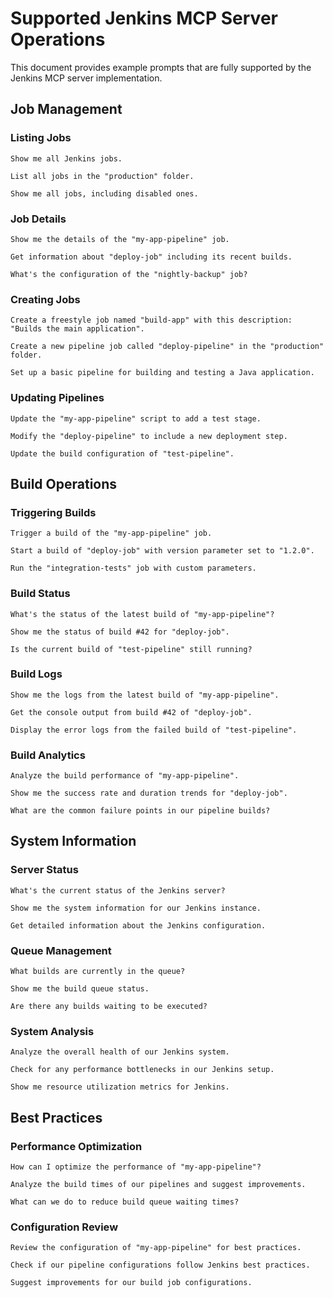 # Supported Jenkins MCP Server Operations

This document provides example prompts that are fully supported by the Jenkins MCP server implementation.

## Job Management

### Listing Jobs
```
Show me all Jenkins jobs.
```
```
List all jobs in the "production" folder.
```
```
Show me all jobs, including disabled ones.
```

### Job Details
```
Show me the details of the "my-app-pipeline" job.
```
```
Get information about "deploy-job" including its recent builds.
```
```
What's the configuration of the "nightly-backup" job?
```

### Creating Jobs
```
Create a freestyle job named "build-app" with this description: "Builds the main application".
```
```
Create a new pipeline job called "deploy-pipeline" in the "production" folder.
```
```
Set up a basic pipeline for building and testing a Java application.
```

### Updating Pipelines
```
Update the "my-app-pipeline" script to add a test stage.
```
```
Modify the "deploy-pipeline" to include a new deployment step.
```
```
Update the build configuration of "test-pipeline".
```

## Build Operations

### Triggering Builds
```
Trigger a build of the "my-app-pipeline" job.
```
```
Start a build of "deploy-job" with version parameter set to "1.2.0".
```
```
Run the "integration-tests" job with custom parameters.
```

### Build Status
```
What's the status of the latest build of "my-app-pipeline"?
```
```
Show me the status of build #42 for "deploy-job".
```
```
Is the current build of "test-pipeline" still running?
```

### Build Logs
```
Show me the logs from the latest build of "my-app-pipeline".
```
```
Get the console output from build #42 of "deploy-job".
```
```
Display the error logs from the failed build of "test-pipeline".
```

### Build Analytics
```
Analyze the build performance of "my-app-pipeline".
```
```
Show me the success rate and duration trends for "deploy-job".
```
```
What are the common failure points in our pipeline builds?
```

## System Information

### Server Status
```
What's the current status of the Jenkins server?
```
```
Show me the system information for our Jenkins instance.
```
```
Get detailed information about the Jenkins configuration.
```

### Queue Management
```
What builds are currently in the queue?
```
```
Show me the build queue status.
```
```
Are there any builds waiting to be executed?
```

### System Analysis
```
Analyze the overall health of our Jenkins system.
```
```
Check for any performance bottlenecks in our Jenkins setup.
```
```
Show me resource utilization metrics for Jenkins.
```

## Best Practices

### Performance Optimization
```
How can I optimize the performance of "my-app-pipeline"?
```
```
Analyze the build times of our pipelines and suggest improvements.
```
```
What can we do to reduce build queue waiting times?
```

### Configuration Review
```
Review the configuration of "my-app-pipeline" for best practices.
```
```
Check if our pipeline configurations follow Jenkins best practices.
```
```
Suggest improvements for our build job configurations.
```
